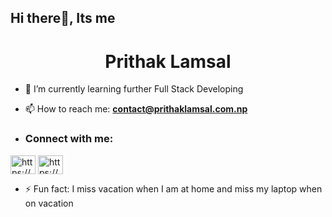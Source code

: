 ## Hi there👋, Its me 

<h1 align="center">Prithak Lamsal</h1>

<!--
**SasquatchRex/SasquatchRex** is a ✨ _special_ ✨ repository because its `README.md` (this file) appears on your GitHub profile.

Here are some ideas to get you started:
!-->
- 🌱 I’m currently learning further Full Stack Developing
- 📫 How to reach me: **contact@prithaklamsal.com.np**

- <h3 align="left">Connect with me:</h3>
<p align="left">
<a href="https://www.linkedin.com/in/prithak-lamsal-b131bb286/" target="blank"><img align="center" src="https://raw.githubusercontent.com/rahuldkjain/github-profile-readme-generator/master/src/images/icons/Social/linked-in-alt.svg" alt="https://www.linkedin.com/in/suprem-khatri-96ab3125a/" height="30" width="40" /></a>
<a href="https://www.instagram.com/saasquatch_rex/" target="blank"><img align="center" src="https://raw.githubusercontent.com/rahuldkjain/github-profile-readme-generator/master/src/images/icons/Social/instagram.svg" alt="https://www.instagram.com/supremkhatri/" height="30" width="40" /></a>
</p>


- ⚡ Fun fact: I miss vacation when I am at home and miss my laptop when on vacation

